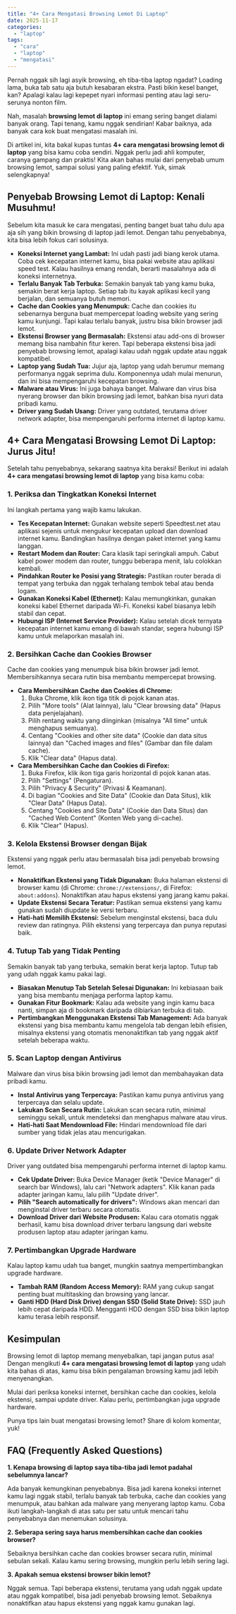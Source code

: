 ```yaml
---
title: "4+ Cara Mengatasi Browsing Lemot Di Laptop"
date: 2025-11-17
categories: 
  - "laptop"
tags: 
  - "cara"
  - "laptop"
  - "mengatasi"
---
```


Pernah nggak sih lagi asyik browsing, eh tiba-tiba laptop ngadat? Loading lama, buka tab satu aja butuh kesabaran ekstra. Pasti bikin kesel banget, kan? Apalagi kalau lagi kepepet nyari informasi penting atau lagi seru-serunya nonton film.

Nah, masalah **browsing lemot di laptop** ini emang sering banget dialami banyak orang. Tapi tenang, kamu nggak sendirian! Kabar baiknya, ada banyak cara kok buat mengatasi masalah ini.

Di artikel ini, kita bakal kupas tuntas **4+ cara mengatasi browsing lemot di laptop** yang bisa kamu coba sendiri. Nggak perlu jadi ahli komputer, caranya gampang dan praktis! Kita akan bahas mulai dari penyebab umum browsing lemot, sampai solusi yang paling efektif. Yuk, simak selengkapnya!

## Penyebab Browsing Lemot di Laptop: Kenali Musuhmu!

Sebelum kita masuk ke cara mengatasi, penting banget buat tahu dulu apa aja sih yang bikin browsing di laptop jadi lemot. Dengan tahu penyebabnya, kita bisa lebih fokus cari solusinya.

- **Koneksi Internet yang Lambat:** Ini udah pasti jadi biang kerok utama. Coba cek kecepatan internet kamu, bisa pakai website atau aplikasi speed test. Kalau hasilnya emang rendah, berarti masalahnya ada di koneksi internetnya.
- **Terlalu Banyak Tab Terbuka:** Semakin banyak tab yang kamu buka, semakin berat kerja laptop. Setiap tab itu kayak aplikasi kecil yang berjalan, dan semuanya butuh memori.
- **Cache dan Cookies yang Menumpuk:** Cache dan cookies itu sebenarnya berguna buat mempercepat loading website yang sering kamu kunjungi. Tapi kalau terlalu banyak, justru bisa bikin browser jadi lemot.
- **Ekstensi Browser yang Bermasalah:** Ekstensi atau add-ons di browser memang bisa nambahin fitur keren. Tapi beberapa ekstensi bisa jadi penyebab browsing lemot, apalagi kalau udah nggak update atau nggak kompatibel.
- **Laptop yang Sudah Tua:** Jujur aja, laptop yang udah berumur memang performanya nggak seprima dulu. Komponennya udah mulai menurun, dan ini bisa mempengaruhi kecepatan browsing.
- **Malware atau Virus:** Ini juga bahaya banget. Malware dan virus bisa nyerang browser dan bikin browsing jadi lemot, bahkan bisa nyuri data pribadi kamu.
- **Driver yang Sudah Usang:** Driver yang outdated, terutama driver network adapter, bisa mempengaruhi performa internet di laptop kamu.

## 4+ Cara Mengatasi Browsing Lemot Di Laptop: Jurus Jitu!

Setelah tahu penyebabnya, sekarang saatnya kita beraksi! Berikut ini adalah **4+ cara mengatasi browsing lemot di laptop** yang bisa kamu coba:

### 1\. Periksa dan Tingkatkan Koneksi Internet

Ini langkah pertama yang wajib kamu lakukan.

- **Tes Kecepatan Internet:** Gunakan website seperti Speedtest.net atau aplikasi sejenis untuk mengukur kecepatan upload dan download internet kamu. Bandingkan hasilnya dengan paket internet yang kamu langgan.
- **Restart Modem dan Router:** Cara klasik tapi seringkali ampuh. Cabut kabel power modem dan router, tunggu beberapa menit, lalu colokkan kembali.
- **Pindahkan Router ke Posisi yang Strategis:** Pastikan router berada di tempat yang terbuka dan nggak terhalang tembok tebal atau benda logam.
- **Gunakan Koneksi Kabel (Ethernet):** Kalau memungkinkan, gunakan koneksi kabel Ethernet daripada Wi-Fi. Koneksi kabel biasanya lebih stabil dan cepat.
- **Hubungi ISP (Internet Service Provider):** Kalau setelah dicek ternyata kecepatan internet kamu emang di bawah standar, segera hubungi ISP kamu untuk melaporkan masalah ini.

### 2\. Bersihkan Cache dan Cookies Browser

Cache dan cookies yang menumpuk bisa bikin browser jadi lemot. Membersihkannya secara rutin bisa membantu mempercepat browsing.

- **Cara Membersihkan Cache dan Cookies di Chrome:**
    1. Buka Chrome, klik ikon tiga titik di pojok kanan atas.
    2. Pilih "More tools" (Alat lainnya), lalu "Clear browsing data" (Hapus data penjelajahan).
    3. Pilih rentang waktu yang diinginkan (misalnya "All time" untuk menghapus semuanya).
    4. Centang "Cookies and other site data" (Cookie dan data situs lainnya) dan "Cached images and files" (Gambar dan file dalam cache).
    5. Klik "Clear data" (Hapus data).
- **Cara Membersihkan Cache dan Cookies di Firefox:**
    1. Buka Firefox, klik ikon tiga garis horizontal di pojok kanan atas.
    2. Pilih "Settings" (Pengaturan).
    3. Pilih "Privacy & Security" (Privasi & Keamanan).
    4. Di bagian "Cookies and Site Data" (Cookie dan Data Situs), klik "Clear Data" (Hapus Data).
    5. Centang "Cookies and Site Data" (Cookie dan Data Situs) dan "Cached Web Content" (Konten Web yang di-cache).
    6. Klik "Clear" (Hapus).

### 3\. Kelola Ekstensi Browser dengan Bijak

Ekstensi yang nggak perlu atau bermasalah bisa jadi penyebab browsing lemot.

- **Nonaktifkan Ekstensi yang Tidak Digunakan:** Buka halaman ekstensi di browser kamu (di Chrome: `chrome://extensions/`, di Firefox: `about:addons`). Nonaktifkan atau hapus ekstensi yang jarang kamu pakai.
- **Update Ekstensi Secara Teratur:** Pastikan semua ekstensi yang kamu gunakan sudah diupdate ke versi terbaru.
- **Hati-hati Memilih Ekstensi:** Sebelum menginstal ekstensi, baca dulu review dan ratingnya. Pilih ekstensi yang terpercaya dan punya reputasi baik.

### 4\. Tutup Tab yang Tidak Penting

Semakin banyak tab yang terbuka, semakin berat kerja laptop. Tutup tab yang udah nggak kamu pakai lagi.

- **Biasakan Menutup Tab Setelah Selesai Digunakan:** Ini kebiasaan baik yang bisa membantu menjaga performa laptop kamu.
- **Gunakan Fitur Bookmark:** Kalau ada website yang ingin kamu baca nanti, simpan aja di bookmark daripada dibiarkan terbuka di tab.
- **Pertimbangkan Menggunakan Ekstensi Tab Management:** Ada banyak ekstensi yang bisa membantu kamu mengelola tab dengan lebih efisien, misalnya ekstensi yang otomatis menonaktifkan tab yang nggak aktif setelah beberapa waktu.

### 5\. Scan Laptop dengan Antivirus

Malware dan virus bisa bikin browsing jadi lemot dan membahayakan data pribadi kamu.

- **Instal Antivirus yang Terpercaya:** Pastikan kamu punya antivirus yang terpercaya dan selalu update.
- **Lakukan Scan Secara Rutin:** Lakukan scan secara rutin, minimal seminggu sekali, untuk mendeteksi dan menghapus malware atau virus.
- **Hati-hati Saat Mendownload File:** Hindari mendownload file dari sumber yang tidak jelas atau mencurigakan.

### 6\. Update Driver Network Adapter

Driver yang outdated bisa mempengaruhi performa internet di laptop kamu.

- **Cek Update Driver:** Buka Device Manager (ketik "Device Manager" di search bar Windows), lalu cari "Network adapters". Klik kanan pada adapter jaringan kamu, lalu pilih "Update driver".
- **Pilih "Search automatically for drivers":** Windows akan mencari dan menginstal driver terbaru secara otomatis.
- **Download Driver dari Website Produsen:** Kalau cara otomatis nggak berhasil, kamu bisa download driver terbaru langsung dari website produsen laptop atau adapter jaringan kamu.

### 7\. Pertimbangkan Upgrade Hardware

Kalau laptop kamu udah tua banget, mungkin saatnya mempertimbangkan upgrade hardware.

- **Tambah RAM (Random Access Memory):** RAM yang cukup sangat penting buat multitasking dan browsing yang lancar.
- **Ganti HDD (Hard Disk Drive) dengan SSD (Solid State Drive):** SSD jauh lebih cepat daripada HDD. Mengganti HDD dengan SSD bisa bikin laptop kamu terasa lebih responsif.

## Kesimpulan

Browsing lemot di laptop memang menyebalkan, tapi jangan putus asa! Dengan mengikuti **4+ cara mengatasi browsing lemot di laptop** yang udah kita bahas di atas, kamu bisa bikin pengalaman browsing kamu jadi lebih menyenangkan.

Mulai dari periksa koneksi internet, bersihkan cache dan cookies, kelola ekstensi, sampai update driver. Kalau perlu, pertimbangkan juga upgrade hardware.

Punya tips lain buat mengatasi browsing lemot? Share di kolom komentar, yuk!

## FAQ (Frequently Asked Questions)

**1\. Kenapa browsing di laptop saya tiba-tiba jadi lemot padahal sebelumnya lancar?**

Ada banyak kemungkinan penyebabnya. Bisa jadi karena koneksi internet kamu lagi nggak stabil, terlalu banyak tab terbuka, cache dan cookies yang menumpuk, atau bahkan ada malware yang menyerang laptop kamu. Coba ikuti langkah-langkah di atas satu per satu untuk mencari tahu penyebabnya dan menemukan solusinya.

**2\. Seberapa sering saya harus membersihkan cache dan cookies browser?**

Sebaiknya bersihkan cache dan cookies browser secara rutin, minimal sebulan sekali. Kalau kamu sering browsing, mungkin perlu lebih sering lagi.

**3\. Apakah semua ekstensi browser bikin lemot?**

Nggak semua. Tapi beberapa ekstensi, terutama yang udah nggak update atau nggak kompatibel, bisa jadi penyebab browsing lemot. Sebaiknya nonaktifkan atau hapus ekstensi yang nggak kamu gunakan lagi.

